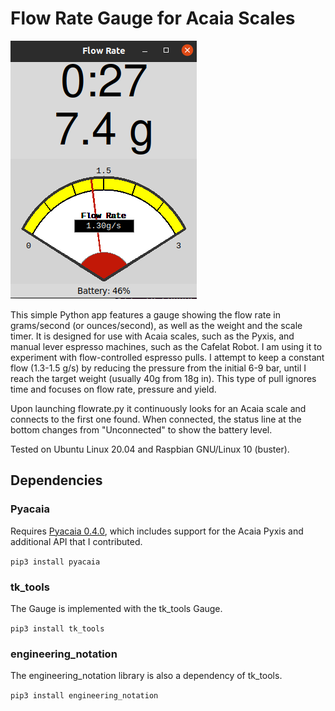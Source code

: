 # Flow Rate Gauge for Acaia Scales

![Screeshot](/screenshot.png?raw=true)

This simple Python app features a gauge 
showing the flow rate in grams/second (or ounces/second),
as well as the weight and the scale timer.  It is designed for
use with Acaia scales, such as the Pyxis, and manual lever 
espresso machines, such as the Cafelat Robot.  I am using it to
experiment with flow-controlled espresso pulls.  I attempt to keep
a constant flow (1.3-1.5 g/s) by reducing the pressure from the 
initial 6-9 bar, until I reach the target weight (usually 40g from 18g in).
This type of pull ignores time and focuses on flow rate, pressure and yield.

Upon launching flowrate.py it continuously looks for an Acaia scale
and connects to the first one found.  When connected, the status line
at the bottom changes from "Unconnected" to show the battery level.

Tested on Ubuntu Linux 20.04 and Raspbian GNU/Linux 10 (buster).

## Dependencies

### Pyacaia

Requires [Pyacaia 0.4.0](http://github.com/lucapinello/pyacaia), 
which includes support for the Acaia Pyxis and additional API that I contributed.

`pip3 install pyacaia`

### tk_tools

The Gauge is implemented with the tk_tools Gauge.

`pip3 install tk_tools`

### engineering_notation

The engineering_notation library is also a dependency of tk_tools.

`pip3 install engineering_notation`
